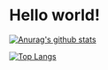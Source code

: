 # Hello world!
[![Anurag's github stats](https://github-readme-stats.vercel.app/api?username=sunmon&hide=stars&count_private=true&show_icons=true&theme=vue-dark)](https://github.com/anuraghazra/github-readme-stats)

[![Top Langs](https://github-readme-stats.vercel.app/api/top-langs/?username=sunmon&layout=compact)](https://github.com/anuraghazra/github-readme-stats)

